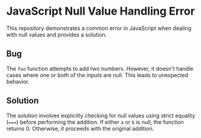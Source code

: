 # JavaScript Null Value Handling Error

This repository demonstrates a common error in JavaScript when dealing with null values and provides a solution.

## Bug

The `foo` function attempts to add two numbers. However, it doesn't handle cases where one or both of the inputs are null. This leads to unexpected behavior.

## Solution

The solution involves explicitly checking for null values using strict equality (`===`) before performing the addition. If either `a` or `b` is null, the function returns 0. Otherwise, it proceeds with the original addition.